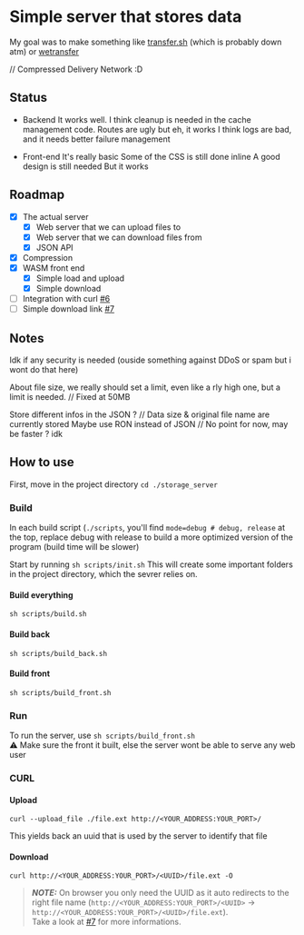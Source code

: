 # Simple server that stores data

My goal was to make something like [transfer.sh](https://transfer.sh/) (which is probably down atm) or [wetransfer](https://wetransfer.com/)


// Compressed Delivery Network :D


## Status

- Backend
    It works well.
    I think cleanup is needed in the cache management code.
    Routes are ugly but eh, it works
    I think logs are bad, and it needs better failure management

- Front-end
    It's really basic
    Some of the CSS is still done inline
    A good design is still needed
    But it works

## Roadmap
- [x] The actual server
    - [x] Web server that we can upload files to
    - [x] Web server that we can download files from
    - [x] JSON API
- [x] Compression
- [x] WASM front end
    - [x] Simple load and upload
    - [x] Simple download
- [ ] Integration with curl [#6](https://github.com/Bowarc/storage_server/issues/6)
- [ ] Simple download link [#7](https://github.com/Bowarc/storage_server/issues/7)

## Notes
Idk if any security is needed (ouside something against DDoS or spam but i wont do that here)

About file size, we really should set a limit, even like a rly high one, but a limit is needed. // Fixed at 50MB

Store different infos in the JSON ? // Data size & original file name are currently stored
Maybe use RON instead of JSON // No point for now, may be faster ? idk


## How to use
First, move in the project directory `cd ./storage_server`

### Build
In each build script (`./scripts`, you'll find `mode=debug # debug, release` at the top, replace debug with release to build a more optimized version of the program (build time will be slower)

Start by running `sh scripts/init.sh`
This will create some important folders in the project directory, which the sevrer relies on.

#### Build everything
`sh scripts/build.sh`

#### Build back
`sh scripts/build_back.sh`

#### Build front
`sh scripts/build_front.sh`

### Run
To run the server, use `sh scripts/build_front.sh`  
⚠️ Make sure the front it built, else the server wont be able to serve any web user

### CURL

#### Upload

```console
curl --upload_file ./file.ext http://<YOUR_ADDRESS:YOUR_PORT>/
```
This yields back an uuid that is used by the server to identify that file

#### Download

```console
curl http://<YOUR_ADDRESS:YOUR_PORT>/<UUID>/file.ext -O
```

> **_NOTE:_** On browser you only need the UUID as it auto redirects to the right file name (```http://<YOUR_ADDRESS:YOUR_PORT>/<UUID>``` -> ```http://<YOUR_ADDRESS:YOUR_PORT>/<UUID>/file.ext```).  
    Take a look at [#7](https://github.com/Bowarc/storage_server/issues/7) for more informations.


